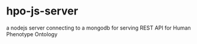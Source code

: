 # hpo-js-server
a nodejs server connecting to a mongodb for serving REST API for Human Phenotype Ontology
